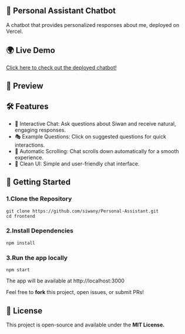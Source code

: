 ## 💬 Personal Assistant Chatbot
A chatbot that provides personalized responses about me, deployed on Vercel.

## 🌍 Live Demo
[Click here to check out the deployed chatbot!](https://personal-assistant-delta-orpin.vercel.app/)

## 📸 Preview

## 🛠 Features

* 💬 Interactive Chat: Ask questions about Siwan and receive natural, engaging responses.
* 🎭 Example Questions: Click on suggested questions for quick interactions.
* 🔄 Automatic Scrolling: Chat scrolls down automatically for a smooth experience.
* 🎨 Clean UI: Simple and user-friendly chat interface.

## 🚀 Getting Started

### 1.Clone the Repository
```
git clone https://github.com/siwany/Personal-Assistant.git
cd frontend
```

### 2.Install Dependencies
```
npm install
```

### 3.Run the app locally
```
npm start
```

The app will be available at http://localhost:3000


Feel free to **fork** this project, open issues, or submit PRs!

## 📝 License
This project is open-source and available under the **MIT License.**



